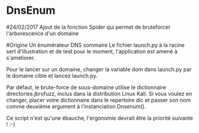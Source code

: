 # DnsEnum

#24/02/2017
Ajout de la fonction Spider qui permet de bruteforcer l'arborescence d'un domaine


#Origine
Un énumérateur DNS sommaire
Le fichier launch.py à la racine sert d'illustration et de test pour le moment, l'application est amené à s'améliorer.

Pour le lancer sur un domaine, changer la variable dom dans launch.py par le domaine cible et lancez launch.py.

Par défaut, le brute-force de sous-domaine utilise le dictionnaire directories.jbrofuzz, inclus dans la distribution Linux Kali. Si vous voulez en changer, placer votre dictionnaire dans le repertoire dic et passer son nom comme deuxiéme argument à l'instanciation Dnsenum().

Ce script n'est qu'une ébauche, l'ergonomie devrait être la priorité suivante ! :-)

